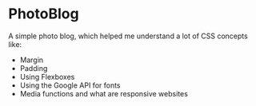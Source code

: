 # PhotoBlog

A simple photo blog, which helped me understand a lot of CSS concepts like:
- Margin
- Padding
- Using Flexboxes
- Using the Google API for fonts
- Media functions and what are responsive websites
